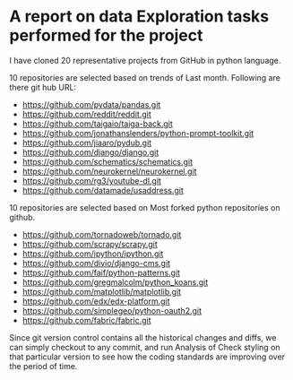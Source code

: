 A report on data Exploration tasks performed for the project
=============================================================

I have cloned 20 representative projects from GitHub in python language. 

10 repositories are selected based on trends of Last month. Following are there git hub URL:

- https://github.com/pydata/pandas.git
- https://github.com/reddit/reddit.git
- https://github.com/taigaio/taiga-back.git
- https://github.com/jonathanslenders/python-prompt-toolkit.git
- https://github.com/jiaaro/pydub.git
- https://github.com/django/django.git
- https://github.com/schematics/schematics.git
- https://github.com/neurokernel/neurokernel.git
- https://github.com/rg3/youtube-dl.git
- https://github.com/datamade/usaddress.git


10 repositories are selected based on Most forked python repositories on github.

- https://github.com/tornadoweb/tornado.git
- https://github.com/scrapy/scrapy.git
- https://github.com/ipython/ipython.git
- https://github.com/divio/django-cms.git
- https://github.com/faif/python-patterns.git
- https://github.com/gregmalcolm/python_koans.git
- https://github.com/matplotlib/matplotlib.git
- https://github.com/edx/edx-platform.git
- https://github.com/simplegeo/python-oauth2.git
- https://github.com/fabric/fabric.git

Since git version control contains all the historical changes and diffs, we can simply checkout to any commit, and run Analysis of Check styling on that particular version to see how the coding standards are improving over the period of time.